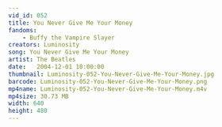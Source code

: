 ```yaml
---
vid_id: 052
title: You Never Give Me Your Money
fandoms:
    - Buffy the Vampire Slayer
creators: Luminosity
song: You Never Give Me Your Money
artist: The Beatles
date:   2004-12-01 10:00:00
thumbnail: Luminosity-052-You-Never-Give-Me-Your-Money.jpg
barcode: Luminosity-052-You-Never-Give-Me-Your-Money.png
mp4name: Luminosity-052-You-Never-Give-Me-Your-Money.m4v
mp4size: 30.73 MB
width: 640
height: 480
---
```



